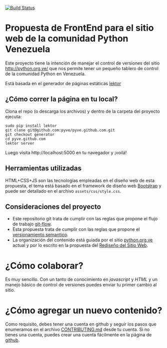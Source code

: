 [![Build Status](https://travis-ci.org/pyve/pyve.github.com.svg?branch=generator)](https://travis-ci.org/pyve/pyve.github.com)

# Propuesta de FrontEnd para el sitio web de la comunidad Python Venezuela

Este proyecto tiene la intención de manejar el control de versiones del sitio
http://python.org.ve/ que nos permite tener un pequeño tablero de control de la comunidad Python en
Venezuela.

Está basada en el generador de páginas estáticas
[lektor](https://github.com/lektor/lektor)

## ¿Cómo correr la página en tu local?

Clona el repo (o descarga los archivos) y dentro de la carpeta del proyecto ejecuta:

```
sudo pip install lektor
git clone git@github.com:pyve/pyve.github.com.git
git checkout generator
cd pyve.github.com
lektor server
```

Luego visita http://localhost:5000 en tu navegador y ¡voilá!

## Herramientas utilizadas

HTML+CSS+JS son las tecnologías empleadas en el diseño web de esta propuesta, el tema está basado en 
el framework de diseño web [Bootstrap](http://getbootstrap.com/) y puede ser detallado en el archivo 
`assets/css/style.css`.


## Consideraciones del proyecto

* Este repositorio git trata de cumplir con las reglas que propone el flujo de trabajo [git-flow](http://nvie.com/posts/a-successful-git-branching-model/).
* Esta propuesta trata de cumplir con las reglas que propone el [versionamiento semantico](http://semver.org/lang/es/).
* La organización del contenido está guiada por el sitio [python.org.ve](http://pyve.github.io/) actual y por lo escrito en la propuesta del [Rediseño del Sitio Web](https://github.com/pyve/pyve.github.com/wiki/Redise%C3%B1o-del-Sitio-Web).

¿Cómo colaborar?
================

Es muy sencillo. Con un tanto de conocimiento en *javascript* y *HTML* y un manejo básico
de control de versiones puedes enviar tu primer cambio al sitio.

¿Cómo agregar un nuevo contenido?
=================================

Como requisito, debes tener una cuenta en github y seguir los pasos que enumeramos en el archivo 
[CONTRIBUTING.md](https://github.com/pyve/pyve.github.com/blob/master/CONTRIBUTING.md)
desde tu cuenta. Si no tienes una cuenta, puedes crear una cuenta fácilmente en la página de
[github](http://github.com).
